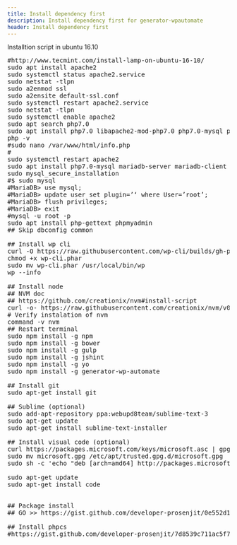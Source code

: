 ```yaml
---
title: Install dependency first
description: Install dependency first for generator-wpautomate
header: Install dependency first
---
```



Installtion script in ubuntu 16.10

<pre>
#http://www.tecmint.com/install-lamp-on-ubuntu-16-10/
sudo apt install apache2
sudo systemctl status apache2.service
sudo netstat -tlpn
sudo a2enmod ssl 
sudo a2ensite default-ssl.conf 
sudo systemctl restart apache2.service
sudo netstat -tlpn
sudo systemctl enable apache2
sudo apt search php7.0
sudo apt install php7.0 libapache2-mod-php7.0 php7.0-mysql php7.0-xml php7.0-gd
php -v
#sudo nano /var/www/html/info.php
#<?php 
#phpinfo();
#?>
sudo systemctl restart apache2
sudo apt install php7.0-mysql mariadb-server mariadb-client
sudo mysql_secure_installation
#$ sudo mysql 
#MariaDB> use mysql;
#MariaDB> update user set plugin=’‘ where User=’root’;
#MariaDB> flush privileges;
#MariaDB> exit
#mysql -u root -p
sudo apt install php-gettext phpmyadmin
## Skip dbconfig common 

## Install wp cli 
curl -O https://raw.githubusercontent.com/wp-cli/builds/gh-pages/phar/wp-cli.phar
chmod +x wp-cli.phar
sudo mv wp-cli.phar /usr/local/bin/wp
wp --info

## Install node 
## NVM doc 
## https://github.com/creationix/nvm#install-script
curl -o- https://raw.githubusercontent.com/creationix/nvm/v0.32.1/install.sh | bash
# Verify instalation of nvm
command -v nvm
## Restart terminal
sudo npm install -g npm
sudo npm install -g bower
sudo npm install -g gulp
sudo npm install -g jshint
sudo npm install -g yo
sudo npm install -g generator-wp-automate

## Install git 
sudo apt-get install git

## Sublime (optional)
sudo add-apt-repository ppa:webupd8team/sublime-text-3
sudo apt-get update
sudo apt-get install sublime-text-installer

## Install visual code (optional)
curl https://packages.microsoft.com/keys/microsoft.asc | gpg --dearmor > microsoft.gpg
sudo mv microsoft.gpg /etc/apt/trusted.gpg.d/microsoft.gpg
sudo sh -c 'echo "deb [arch=amd64] http://packages.microsoft.com/repos/vscode stable main" > /etc/apt/sources.list.d/vscode.list'

sudo apt-get update
sudo apt-get install code


## Package install 
## GO >> https://gist.github.com/developer-prosenjit/0e552d1e1fa850dfb5507d40e665e0ee

## Install phpcs 
#https://gist.github.com/developer-prosenjit/7d8539c711ac5f76bd0199dca8f9c032
<pre>
